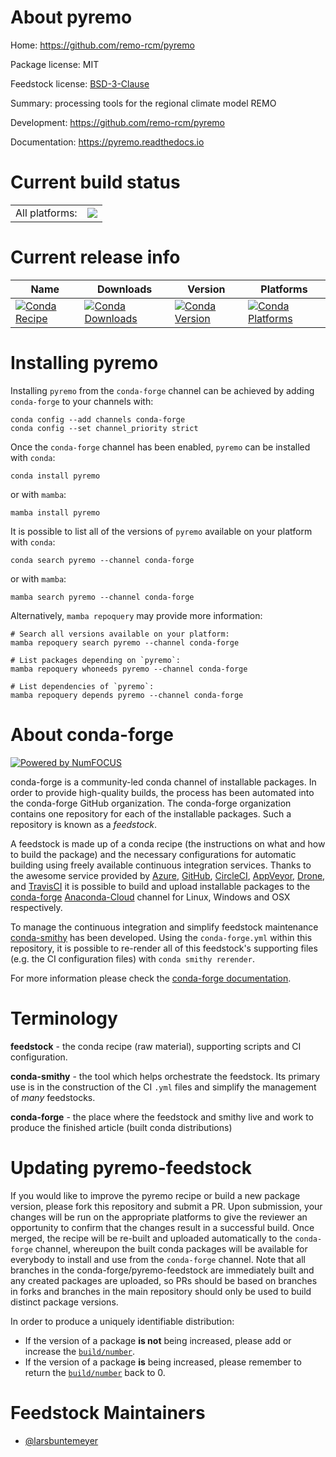 About pyremo
============

Home: https://github.com/remo-rcm/pyremo

Package license: MIT

Feedstock license: [BSD-3-Clause](https://github.com/conda-forge/pyremo-feedstock/blob/main/LICENSE.txt)

Summary: processing tools for the regional climate model REMO

Development: https://github.com/remo-rcm/pyremo

Documentation: https://pyremo.readthedocs.io

Current build status
====================


<table><tr><td>All platforms:</td>
    <td>
      <a href="https://dev.azure.com/conda-forge/feedstock-builds/_build/latest?definitionId=15541&branchName=main">
        <img src="https://dev.azure.com/conda-forge/feedstock-builds/_apis/build/status/pyremo-feedstock?branchName=main">
      </a>
    </td>
  </tr>
</table>

Current release info
====================

| Name | Downloads | Version | Platforms |
| --- | --- | --- | --- |
| [![Conda Recipe](https://img.shields.io/badge/recipe-pyremo-green.svg)](https://anaconda.org/conda-forge/pyremo) | [![Conda Downloads](https://img.shields.io/conda/dn/conda-forge/pyremo.svg)](https://anaconda.org/conda-forge/pyremo) | [![Conda Version](https://img.shields.io/conda/vn/conda-forge/pyremo.svg)](https://anaconda.org/conda-forge/pyremo) | [![Conda Platforms](https://img.shields.io/conda/pn/conda-forge/pyremo.svg)](https://anaconda.org/conda-forge/pyremo) |

Installing pyremo
=================

Installing `pyremo` from the `conda-forge` channel can be achieved by adding `conda-forge` to your channels with:

```
conda config --add channels conda-forge
conda config --set channel_priority strict
```

Once the `conda-forge` channel has been enabled, `pyremo` can be installed with `conda`:

```
conda install pyremo
```

or with `mamba`:

```
mamba install pyremo
```

It is possible to list all of the versions of `pyremo` available on your platform with `conda`:

```
conda search pyremo --channel conda-forge
```

or with `mamba`:

```
mamba search pyremo --channel conda-forge
```

Alternatively, `mamba repoquery` may provide more information:

```
# Search all versions available on your platform:
mamba repoquery search pyremo --channel conda-forge

# List packages depending on `pyremo`:
mamba repoquery whoneeds pyremo --channel conda-forge

# List dependencies of `pyremo`:
mamba repoquery depends pyremo --channel conda-forge
```


About conda-forge
=================

[![Powered by
NumFOCUS](https://img.shields.io/badge/powered%20by-NumFOCUS-orange.svg?style=flat&colorA=E1523D&colorB=007D8A)](https://numfocus.org)

conda-forge is a community-led conda channel of installable packages.
In order to provide high-quality builds, the process has been automated into the
conda-forge GitHub organization. The conda-forge organization contains one repository
for each of the installable packages. Such a repository is known as a *feedstock*.

A feedstock is made up of a conda recipe (the instructions on what and how to build
the package) and the necessary configurations for automatic building using freely
available continuous integration services. Thanks to the awesome service provided by
[Azure](https://azure.microsoft.com/en-us/services/devops/), [GitHub](https://github.com/),
[CircleCI](https://circleci.com/), [AppVeyor](https://www.appveyor.com/),
[Drone](https://cloud.drone.io/welcome), and [TravisCI](https://travis-ci.com/)
it is possible to build and upload installable packages to the
[conda-forge](https://anaconda.org/conda-forge) [Anaconda-Cloud](https://anaconda.org/)
channel for Linux, Windows and OSX respectively.

To manage the continuous integration and simplify feedstock maintenance
[conda-smithy](https://github.com/conda-forge/conda-smithy) has been developed.
Using the ``conda-forge.yml`` within this repository, it is possible to re-render all of
this feedstock's supporting files (e.g. the CI configuration files) with ``conda smithy rerender``.

For more information please check the [conda-forge documentation](https://conda-forge.org/docs/).

Terminology
===========

**feedstock** - the conda recipe (raw material), supporting scripts and CI configuration.

**conda-smithy** - the tool which helps orchestrate the feedstock.
                   Its primary use is in the construction of the CI ``.yml`` files
                   and simplify the management of *many* feedstocks.

**conda-forge** - the place where the feedstock and smithy live and work to
                  produce the finished article (built conda distributions)


Updating pyremo-feedstock
=========================

If you would like to improve the pyremo recipe or build a new
package version, please fork this repository and submit a PR. Upon submission,
your changes will be run on the appropriate platforms to give the reviewer an
opportunity to confirm that the changes result in a successful build. Once
merged, the recipe will be re-built and uploaded automatically to the
`conda-forge` channel, whereupon the built conda packages will be available for
everybody to install and use from the `conda-forge` channel.
Note that all branches in the conda-forge/pyremo-feedstock are
immediately built and any created packages are uploaded, so PRs should be based
on branches in forks and branches in the main repository should only be used to
build distinct package versions.

In order to produce a uniquely identifiable distribution:
 * If the version of a package **is not** being increased, please add or increase
   the [``build/number``](https://docs.conda.io/projects/conda-build/en/latest/resources/define-metadata.html#build-number-and-string).
 * If the version of a package **is** being increased, please remember to return
   the [``build/number``](https://docs.conda.io/projects/conda-build/en/latest/resources/define-metadata.html#build-number-and-string)
   back to 0.

Feedstock Maintainers
=====================

* [@larsbuntemeyer](https://github.com/larsbuntemeyer/)

